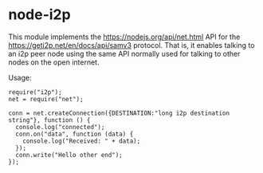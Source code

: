# node-i2p

This module implements the https://nodejs.org/api/net.html API for the https://geti2p.net/en/docs/api/samv3 protocol. That is, it enables talking to an i2p peer node using the same API normally used for talking to other nodes on the open internet.

Usage:

    require("i2p");
    net = require("net");

    conn = net.createConnection({DESTINATION:"long i2p destination string"}, function () {
      console.log("connected");
      conn.on("data", function (data) {
        console.log("Received: " + data);
      });
      conn.write("Hello other end");
    });
